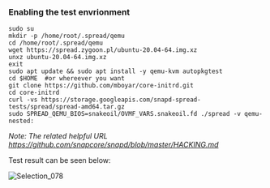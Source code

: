 ### Enabling the test envrionment

```
sudo su
mkdir -p /home/root/.spread/qemu
cd /home/root/.spread/qemu
wget https://spread.zygoon.pl/ubuntu-20.04-64.img.xz
unxz ubuntu-20.04-64.img.xz
exit
sudo apt update && sudo apt install -y qemu-kvm autopkgtest
cd $HOME  #or whereever you want
git clone https://github.com/mboyar/core-initrd.git
cd core-initrd
curl -vs https://storage.googleapis.com/snapd-spread-tests/spread/spread-amd64.tar.gz
sudo SPREAD_QEMU_BIOS=snakeoil/OVMF_VARS.snakeoil.fd ./spread -v qemu-nested:

```
*Note: The related helpful URL https://github.com/snapcore/snapd/blob/master/HACKING.md*

Test result can be seen below:

![Selection_078](https://user-images.githubusercontent.com/3090609/129152007-b663756c-cb91-4158-9fd9-920a68f74b81.jpg)
